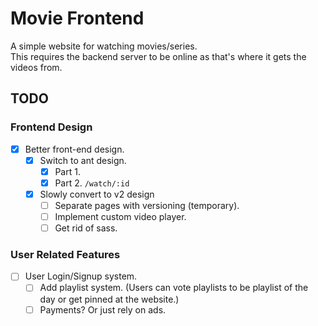 # Movie Frontend
A simple website for watching movies/series.  
This requires the backend server to be online as that's where it gets the videos from.

## TODO
  ### Frontend Design
  - [x] Better front-end design.
    - [x] Switch to ant design.
      - [x] Part 1.
      - [x] Part 2. `/watch/:id`
    - [x] Slowly convert to v2 design
      - [ ] Separate pages with versioning (temporary).
      - [ ] Implement custom video player.
      - [ ] Get rid of sass.

  ### User Related Features
  - [ ] User Login/Signup system.
    - [ ] Add playlist system. (Users can vote playlists to be playlist of the day or get pinned at the website.)
    - [ ] Payments? Or just rely on ads.